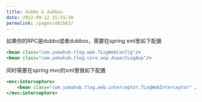 ```yaml
---
title: dubbo & dubbox
date: 2022-09-12 15:55:26
permalink: /pages/d81b62/
---
```


如果你的RPC是dubbo或者dubbox，需要在spring xml里如下配置

```xml
<bean class="com.yomahub.tlog.web.TLogWebConfig"/>
<bean class="com.yomahub.tlog.core.aop.AspectLogAop"/>
```

同时需要在spring mvc的xml里做如下配置
```xml
<mvc:interceptors>
    <bean class="com.yomahub.tlog.web.interceptor.TLogWebInterceptor" />
</mvc:interceptors>
```
